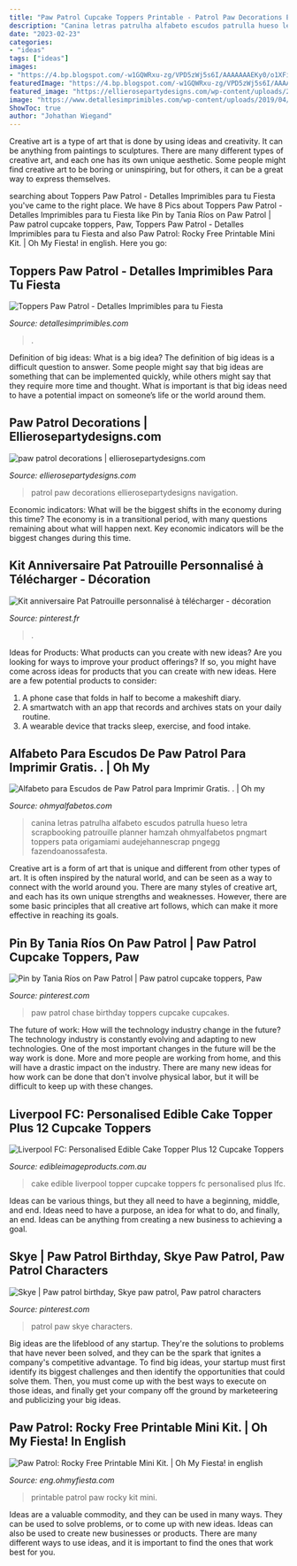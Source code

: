 ```yaml
---
title: "Paw Patrol Cupcake Toppers Printable - Patrol Paw Decorations Ellierosepartydesigns Navigation"
description: "Canina letras patrulha alfabeto escudos patrulla hueso letra scrapbooking patrouille planner hamzah ohmyalfabetos pngmart toppers pata origamiami audejehannescrap pngegg fazendoanossafesta"
date: "2023-02-23"
categories:
- "ideas"
tags: ["ideas"]
images:
- "https://4.bp.blogspot.com/-w1GQWRxu-zg/VPD5zWj5s6I/AAAAAAAEKy0/o1XFi9kmtgI/s1600/paw-patrol-free-printable-kit-026.jpg"
featuredImage: "https://4.bp.blogspot.com/-w1GQWRxu-zg/VPD5zWj5s6I/AAAAAAAEKy0/o1XFi9kmtgI/s1600/paw-patrol-free-printable-kit-026.jpg"
featured_image: "https://ellierosepartydesigns.com/wp-content/uploads/2016/05/paw-patrol-decorations-1024x683.jpg"
image: "https://www.detallesimprimibles.com/wp-content/uploads/2019/04/Toppers-para-Cupcake-Paw-Patrol-700x466.jpg"
ShowToc: true
author: "Johathan Wiegand"
---
```



Creative art is a type of art that is done by using ideas and creativity. It can be anything from paintings to sculptures. There are many different types of creative art, and each one has its own unique aesthetic. Some people might find creative art to be boring or uninspiring, but for others, it can be a great way to express themselves.

	

		
searching about Toppers Paw Patrol - Detalles Imprimibles para tu Fiesta you've came to the right place. We have 8 Pics about Toppers Paw Patrol - Detalles Imprimibles para tu Fiesta like Pin by Tania Ríos on Paw Patrol | Paw patrol cupcake toppers, Paw, Toppers Paw Patrol - Detalles Imprimibles para tu Fiesta and also Paw Patrol: Rocky Free Printable Mini Kit. | Oh My Fiesta! in english. Here you go:
		
    
## Toppers Paw Patrol - Detalles Imprimibles Para Tu Fiesta

<img loading=lazy src="https://www.detallesimprimibles.com/wp-content/uploads/2019/04/Toppers-para-Cupcake-Paw-Patrol-700x466.jpg" onerror="this.onerror=null;this.src='https://tse1.mm.bing.net/th?id=OIP.77ZGiWh5HKx3u4Q6GPmPMgHaE7&amp;pid=15.1';" alt="Toppers Paw Patrol - Detalles Imprimibles para tu Fiesta">

_Source: detallesimprimibles.com_

>. 

	

Definition of big ideas: What is a big idea?
The definition of big ideas is a difficult question to answer. Some people might say that big ideas are something that can be implemented quickly, while others might say that they require more time and thought. What is important is that big ideas need to have a potential impact on someone’s life or the world around them.

    
## Paw Patrol Decorations | Ellierosepartydesigns.com

<img loading=lazy src="https://ellierosepartydesigns.com/wp-content/uploads/2016/05/paw-patrol-decorations-1024x683.jpg" onerror="this.onerror=null;this.src='https://tse4.mm.bing.net/th?id=OIP.We_Z6LxEOdJE9COFHeh6ZwHaE8&amp;pid=15.1';" alt="paw patrol decorations | ellierosepartydesigns.com">

_Source: ellierosepartydesigns.com_

>patrol paw decorations ellierosepartydesigns navigation. 

	

Economic indicators: What will be the biggest shifts in the economy during this time?
The economy is in a transitional period, with many questions remaining about what will happen next. Key economic indicators will be the biggest changes during this time.

    
## Kit Anniversaire Pat Patrouille Personnalisé à Télécharger - Décoration

<img loading=lazy src="https://i.pinimg.com/736x/4b/be/bc/4bbebc7d59c8a5261f3037d929da84fe.jpg" onerror="this.onerror=null;this.src='https://tse3.mm.bing.net/th?id=OIP.BgXBZPnf238RkgXqcOJ3kgHaHy&amp;pid=15.1';" alt="Kit anniversaire Pat Patrouille personnalisé à télécharger - décoration">

_Source: pinterest.fr_

>. 

	

Ideas for Products: What products can you create with new ideas?
Are you looking for ways to improve your product offerings? If so, you might have come across ideas for products that you can create with new ideas. Here are a few potential products to consider: 
1. A phone case that folds in half to become a makeshift diary.
2. A smartwatch with an app that records and archives stats on your daily routine.
3. A wearable device that tracks sleep, exercise, and food intake.

    
## Alfabeto Para Escudos De Paw Patrol Para Imprimir Gratis. . | Oh My

<img loading=lazy src="https://4.bp.blogspot.com/-RyU4ggjxbak/WfqdoszdnQI/AAAAAAAICqQ/auUS8N-FF3wO3rB5HJ_P48puYWtu0riSACLcBGAs/s1600/paw-patrol-alphabet-party-free-printable-kit-011.png" onerror="this.onerror=null;this.src='https://tse2.mm.bing.net/th?id=OIP.I2PQcwgP4LGqPfL6zVPv3QHaJ6&amp;pid=15.1';" alt="Alfabeto para Escudos de Paw Patrol para Imprimir Gratis. . | Oh my">

_Source: ohmyalfabetos.com_

>canina letras patrulha alfabeto escudos patrulla hueso letra scrapbooking patrouille planner hamzah ohmyalfabetos pngmart toppers pata origamiami audejehannescrap pngegg fazendoanossafesta. 

	

Creative art is a form of art that is unique and different from other types of art. It is often inspired by the natural world, and can be seen as a way to connect with the world around you. There are many styles of creative art, and each has its own unique strengths and weaknesses. However, there are some basic principles that all creative art follows, which can make it more effective in reaching its goals.

    
## Pin By Tania Ríos On Paw Patrol | Paw Patrol Cupcake Toppers, Paw

<img loading=lazy src="https://i.pinimg.com/originals/35/12/cf/3512cf0d604d24cccd905ad70d11fe90.png" onerror="this.onerror=null;this.src='https://tse1.mm.bing.net/th?id=OIP.jZOVkGUAQYWhwGRfZhBefgHaNv&amp;pid=15.1';" alt="Pin by Tania Ríos on Paw Patrol | Paw patrol cupcake toppers, Paw">

_Source: pinterest.com_

>paw patrol chase birthday toppers cupcake cupcakes. 

	

The future of work: How will the technology industry change in the future?
The technology industry is constantly evolving and adapting to new technologies. One of the most important changes in the future will be the way work is done. More and more people are working from home, and this will have a drastic impact on the industry. There are many new ideas for how work can be done that don't involve physical labor, but it will be difficult to keep up with these changes.

    
## Liverpool FC: Personalised Edible Cake Topper Plus 12 Cupcake Toppers

<img loading=lazy src="https://cdn.shopify.com/s/files/1/1176/9954/products/B_-_LFC_-_Big_and_Small_grande.jpg?v=1462063174" onerror="this.onerror=null;this.src='https://tse2.mm.bing.net/th?id=OIP.OEPOQZga99Y48ZyQ_CSkUAAAAA&amp;pid=15.1';" alt="Liverpool FC: Personalised Edible Cake Topper Plus 12 Cupcake Toppers">

_Source: edibleimageproducts.com.au_

>cake edible liverpool topper cupcake toppers fc personalised plus lfc. 

	

Ideas can be various things, but they all need to have a beginning, middle, and end. Ideas need to have a purpose, an idea for what to do, and finally, an end. Ideas can be anything from creating a new business to achieving a goal.

    
## Skye | Paw Patrol Birthday, Skye Paw Patrol, Paw Patrol Characters

<img loading=lazy src="https://i.pinimg.com/736x/bb/e7/41/bbe741674ea164d7ca10bf490148f28e--skye-from-paw-patrol-paw-patrol-images.jpg" onerror="this.onerror=null;this.src='https://tse1.mm.bing.net/th?id=OIP.JFZfsSLb-UqdUgunYe5nIQHaJ4&amp;pid=15.1';" alt="Skye | Paw patrol birthday, Skye paw patrol, Paw patrol characters">

_Source: pinterest.com_

>patrol paw skye characters. 

	

Big ideas are the lifeblood of any startup. They're the solutions to problems that have never been solved, and they can be the spark that ignites a company's competitive advantage. To find big ideas, your startup must first identify its biggest challenges and then identify the opportunities that could solve them. Then, you must come up with the best ways to execute on those ideas, and finally get your company off the ground by marketeering and publicizing your big ideas.

    
## Paw Patrol: Rocky Free Printable Mini Kit. | Oh My Fiesta! In English

<img loading=lazy src="https://4.bp.blogspot.com/-w1GQWRxu-zg/VPD5zWj5s6I/AAAAAAAEKy0/o1XFi9kmtgI/s1600/paw-patrol-free-printable-kit-026.jpg" onerror="this.onerror=null;this.src='https://tse3.mm.bing.net/th?id=OIP.vUCSV3xKeTV3RBLZFuDg1gHaHy&amp;pid=15.1';" alt="Paw Patrol: Rocky Free Printable Mini Kit. | Oh My Fiesta! in english">

_Source: eng.ohmyfiesta.com_

>printable patrol paw rocky kit mini. 

	

Ideas are a valuable commodity, and they can be used in many ways. They can be used to solve problems, or to come up with new ideas. Ideas can also be used to create new businesses or products. There are many different ways to use ideas, and it is important to find the ones that work best for you.

